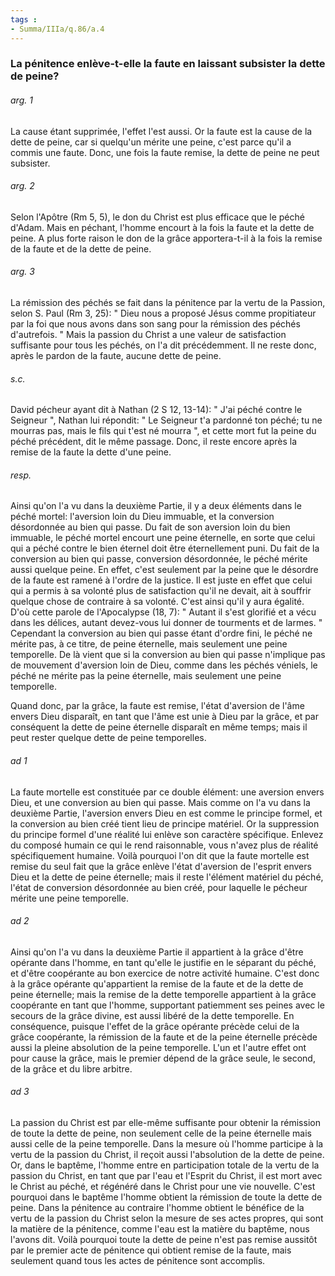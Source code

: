 ```yaml
---
tags : 
- Summa/IIIa/q.86/a.4
---
```


### La pénitence enlève-t-elle la faute en laissant subsister la dette de peine?

###### arg. 1
La cause étant supprimée, l'effet l'est aussi. Or la faute est la cause de la dette de peine, car si quelqu'un mérite une peine, c'est parce qu'il a commis une faute. Donc, une fois la faute remise, la dette de peine ne peut subsister. 

###### arg. 2
Selon l'Apôtre (Rm 5, 5), le don du Christ est plus efficace que le péché d'Adam. Mais en péchant, l'homme encourt à la fois la faute et la dette de peine. A plus forte raison le don de la grâce apportera-t-il à la fois la remise de la faute et de la dette de peine. 

###### arg. 3
La rémission des péchés se fait dans la pénitence par la vertu de la Passion, selon S. Paul (Rm 3, 25): " Dieu nous a proposé Jésus comme propitiateur par la foi que nous avons dans son sang pour la rémission des péchés d'autrefois. " Mais la passion du Christ a une valeur de satisfaction suffisante pour tous les péchés, on l'a dit précédemment. Il ne reste donc, après le pardon de la faute, aucune dette de peine. 

###### s.c.
David pécheur ayant dit à Nathan (2 S 12, 13-14): " J'ai péché contre le Seigneur ", Nathan lui répondit: " Le Seigneur t'a pardonné ton péché; tu ne mourras pas, mais le fils qui t'est né mourra ", et cette mort fut la peine du péché précédent, dit le même passage. Donc, il reste encore après la remise de la faute la dette d'une peine. 

###### resp.
Ainsi qu'on l'a vu dans la deuxième Partie, il y a deux éléments dans le péché mortel: l'aversion loin du Dieu immuable, et la conversion désordonnée au bien qui passe. Du fait de son aversion loin du bien immuable, le péché mortel encourt une peine éternelle, en sorte que celui qui a péché contre le bien éternel doit être éternellement puni. Du fait de la conversion au bien qui passe, conversion désordonnée, le péché mérite aussi quelque peine. En effet, c'est seulement par la peine que le désordre de la faute est ramené à l'ordre de la justice. Il est juste en effet que celui qui a permis à sa volonté plus de satisfaction qu'il ne devait, ait à souffrir quelque chose de contraire à sa volonté. C'est ainsi qu'il y aura égalité. D'où cette parole de l'Apocalypse (18, 7): " Autant il s'est glorifié et a vécu dans les délices, autant devez-vous lui donner de tourments et de larmes. " Cependant la conversion au bien qui passe étant d'ordre fini, le péché ne mérite pas, à ce titre, de peine éternelle, mais seulement une peine temporelle. De là vient que si la conversion au bien qui passe n'implique pas de mouvement d'aversion loin de Dieu, comme dans les péchés véniels, le péché ne mérite pas la peine éternelle, mais seulement une peine temporelle. 

Quand donc, par la grâce, la faute est remise, l'état d'aversion de l'âme envers Dieu disparaît, en tant que l'âme est unie à Dieu par la grâce, et par conséquent la dette de peine éternelle disparaît en même temps; mais il peut rester quelque dette de peine temporelles. 

###### ad 1
La faute mortelle est constituée par ce double élément: une aversion envers Dieu, et une conversion au bien qui passe. Mais comme on l'a vu dans la deuxième Partie, l'aversion envers Dieu en est comme le principe formel, et la conversion au bien créé tient lieu de principe matériel. Or la suppression du principe formel d'une réalité lui enlève son caractère spécifique. Enlevez du composé humain ce qui le rend raisonnable, vous n'avez plus de réalité spécifiquement humaine. Voilà pourquoi l'on dit que la faute mortelle est remise du seul fait que la grâce enlève l'état d'aversion de l'esprit envers Dieu et la dette de peine éternelle; mais il reste l'élément matériel du péché, l'état de conversion désordonnée au bien créé, pour laquelle le pécheur mérite une peine temporelle. 

###### ad 2
Ainsi qu'on l'a vu dans la deuxième Partie il appartient à la grâce d'être opérante dans l'homme, en tant qu'elle le justifie en le séparant du péché, et d'être coopérante au bon exercice de notre activité humaine. C'est donc à la grâce opérante qu'appartient la remise de la faute et de la dette de peine éternelle; mais la remise de la dette temporelle appartient à la grâce coopérante en tant que l'homme, supportant patiemment ses peines avec le secours de la grâce divine, est aussi libéré de la dette temporelle. En conséquence, puisque l'effet de la grâce opérante précède celui de la grâce coopérante, la rémission de la faute et de la peine éternelle précède aussi la pleine absolution de la peine temporelle. L'un et l'autre effet ont pour cause la grâce, mais le premier dépend de la grâce seule, le second, de la grâce et du libre arbitre. 

###### ad 3
La passion du Christ est par elle-même suffisante pour obtenir la rémission de toute la dette de peine, non seulement celle de la peine éternelle mais aussi celle de la peine temporelle. Dans la mesure où l'homme participe à la vertu de la passion du Christ, il reçoit aussi l'absolution de la dette de peine. Or, dans le baptême, l'homme entre en participation totale de la vertu de la passion du Christ, en tant que par l'eau et l'Esprit du Christ, il est mort avec le Christ au péché, et régénéré dans le Christ pour une vie nouvelle. C'est pourquoi dans le baptême l'homme obtient la rémission de toute la dette de peine. Dans la pénitence au contraire l'homme obtient le bénéfice de la vertu de la passion du Christ selon la mesure de ses actes propres, qui sont la matière de la pénitence, comme l'eau est la matière du baptême, nous l'avons dit. Voilà pourquoi toute la dette de peine n'est pas remise aussitôt par le premier acte de pénitence qui obtient remise de la faute, mais seulement quand tous les actes de pénitence sont accomplis. 

